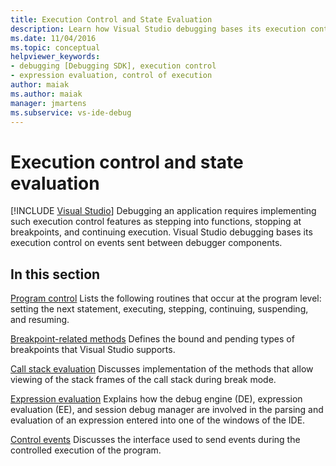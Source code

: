 ```yaml
---
title: Execution Control and State Evaluation
description: Learn how Visual Studio debugging bases its execution control on events sent between debugger components.
ms.date: 11/04/2016
ms.topic: conceptual
helpviewer_keywords:
- debugging [Debugging SDK], execution control
- expression evaluation, control of execution
author: maiak
ms.author: maiak
manager: jmartens
ms.subservice: vs-ide-debug
---
```

# Execution control and state evaluation

 [!INCLUDE [Visual Studio](~/includes/applies-to-version/vs-windows-only.md)]
Debugging an application requires implementing such execution control features as stepping into functions, stopping at breakpoints, and continuing execution. Visual Studio debugging bases its execution control on events sent between debugger components.

## In this section
 [Program control](../../extensibility/debugger/program-control.md)
 Lists the following routines that occur at the program level: setting the next statement, executing, stepping, continuing, suspending, and resuming.

 [Breakpoint-related methods](../../extensibility/debugger/breakpoint-related-methods.md)
 Defines the bound and pending types of breakpoints that Visual Studio supports.

 [Call stack evaluation](../../extensibility/debugger/call-stack-evaluation.md)
 Discusses implementation of the methods that allow viewing of the stack frames of the call stack during break mode.

 [Expression evaluation](../../extensibility/debugger/expression-evaluation-visual-studio-debugging-sdk.md)
 Explains how the debug engine (DE), expression evaluation (EE), and session debug manager are involved in the parsing and evaluation of an expression entered into one of the windows of the IDE.

 [Control events](../../extensibility/debugger/control-events.md)
 Discusses the interface used to send events during the controlled execution of the program.
